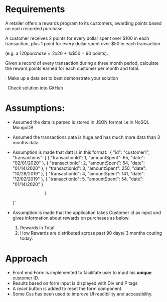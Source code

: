 # Requirements
A retailer offers a rewards program to its customers, awarding points based on each recorded purchase.

 

A customer receives 2 points for every dollar spent over $100 in each transaction, plus 1 point for every dollar spent over $50 in each transaction

(e.g. a $120 purchase = 2x$20 + 1x$50 = 90 points).

 

Given a record of every transaction during a three month period, calculate the reward points earned for each customer per month and total.

 

·         Make up a data set to best demonstrate your solution

·         Check solution into GitHub


# Assumptions:

* Assumed the data is parsed is stored in JSON format i.e in NoSQL MongoDB
* Assumed the transactions data is huge and has much more data than 3 months data.
* Assumption is made that datt is in this format:
    `{
        "id": "customer1",
        "transactions": [
                            {
                                "transactionId": 1,
                                "amountSpent": 65,
                                "date": "02/01/2020"
                            },
                            {
                                "transactionId": 2,
                                "amountSpent": 54,
                                "date": "01/14/2020"
                            },
                            {
                                "transactionId": 3,
                                "amountSpent": 250,
                                "date": "10/28/2019"
                            },
                            {
                                "transactionId": 4,
                                "amountSpent": 141,
                                "date": "12/02/2019"
                            },
                            {
                                "transactionId": 5,
                                "amountSpent": 54,
                                "date": "01/14/2020"
                            }
    
                    ]
                
    }`
* Assumption is made that the application takes Customer id as input and gives information about rewards on purchases as below:
    1. Rewards in Total
    2. How Rewards are distributed across past 90 days/ 3 months couting today.


# Approach

* Front end Form is implemented to facilitate user to input his **unique** customer ID.
* Results based on form input is displayed with Div and P tags
* A _reset_ button is added to reset the form component.
* Some Css has been used to improve UI readibility and accessibility.





